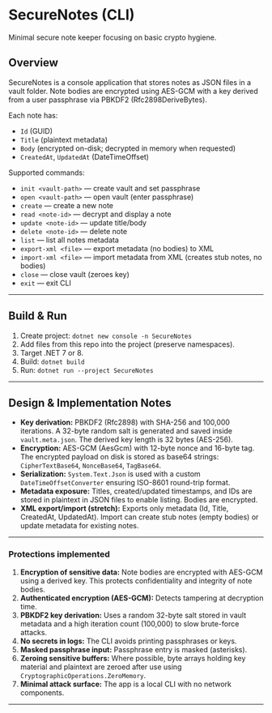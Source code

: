 ﻿# SecureNotes (CLI)

Minimal secure note keeper focusing on basic crypto hygiene.

## Overview

SecureNotes is a console application that stores notes as JSON files in a vault folder. Note bodies are encrypted using AES-GCM with a key derived from a user passphrase via PBKDF2 (Rfc2898DeriveBytes).

Each note has:

- `Id` (GUID)
- `Title` (plaintext metadata)
- `Body` (encrypted on-disk; decrypted in memory when requested)
- `CreatedAt`, `UpdatedAt` (DateTimeOffset)

Supported commands:

- `init <vault-path>` — create vault and set passphrase
- `open <vault-path>` — open vault (enter passphrase)
- `create` — create a new note
- `read <note-id>` — decrypt and display a note
- `update <note-id>` — update title/body
- `delete <note-id>` — delete note
- `list` — list all notes metadata
- `export-xml <file>` — export metadata (no bodies) to XML
- `import-xml <file>` — import metadata from XML (creates stub notes, no bodies)
- `close` — close vault (zeroes key)
- `exit` — exit CLI

---

## Build & Run

1. Create project: `dotnet new console -n SecureNotes`
2. Add files from this repo into the project (preserve namespaces).
3. Target .NET 7 or 8.
4. Build: `dotnet build`
5. Run: `dotnet run --project SecureNotes`

---

## Design & Implementation Notes

- **Key derivation:** PBKDF2 (Rfc2898) with SHA-256 and 100,000 iterations. A 32-byte random salt is generated and saved inside `vault.meta.json`. The derived key length is 32 bytes (AES-256).
- **Encryption:** AES-GCM (AesGcm) with 12-byte nonce and 16-byte tag. The encrypted payload on disk is stored as base64 strings: `CipherTextBase64`, `NonceBase64`, `TagBase64`.
- **Serialization:** `System.Text.Json` is used with a custom `DateTimeOffsetConverter` ensuring ISO-8601 round-trip format.
- **Metadata exposure:** Titles, created/updated timestamps, and IDs are stored in plaintext in JSON files to enable listing. Bodies are encrypted.
- **XML export/import (stretch):** Exports only metadata (Id, Title, CreatedAt, UpdatedAt). Import can create stub notes (empty bodies) or update metadata for existing notes.

---

### Protections implemented

1. **Encryption of sensitive data:** Note bodies are encrypted with AES-GCM using a derived key. This protects confidentiality and integrity of note bodies.
2. **Authenticated encryption (AES-GCM):** Detects tampering at decryption time.
3. **PBKDF2 key derivation:** Uses a random 32-byte salt stored in vault metadata and a high iteration count (100,000) to slow brute-force attacks.
4. **No secrets in logs:** The CLI avoids printing passphrases or keys.
5. **Masked passphrase input:** Passphrase entry is masked (asterisks).
6. **Zeroing sensitive buffers:** Where possible, byte arrays holding key material and plaintext are zeroed after use using `CryptographicOperations.ZeroMemory`.
7. **Minimal attack surface:** The app is a local CLI with no network components.

---

